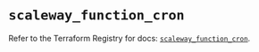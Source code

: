 # `scaleway_function_cron`

Refer to the Terraform Registry for docs: [`scaleway_function_cron`](https://registry.terraform.io/providers/scaleway/scaleway/2.57.0/docs/resources/function_cron).
